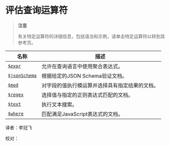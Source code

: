 # [ ](#)评估查询运算符

[]()

> **注意**
>
> 有关特定运算符的详细信息，包括语法和示例，请单击特定运算符以转到其参考页。

| 名称              | 描述                                           |
| ----------------- | ---------------------------------------------- |
| [`$expr`]()       | 允许在查询语言中使用聚合表达式。               |
| [`$jsonSchema`]() | 根据给定的JSON Schema验证文档。                |
| [`$mod`]()        | 对字段的值执行模运算并选择具有指定结果的文档。 |
| [`$regex`]()      | 选择值与指定的正则表达式匹配的文档。           |
| [`$text`]()       | 执行文本搜索。                                 |
| [`$where`]()      | 匹配满足JavaScript表达式的文档。               |



译者：李冠飞

校对：